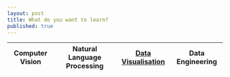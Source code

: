 ```yaml
---
layout: post
title: What do you want to learn?
published: true
---
```

| Computer Vision | Natural Language Processing | [Data Visualisation](https://github.com/jamespaultg/jamespaultg.github.io/blob/master/2020-11-16-Power-BI%20learning%20resources.md) | Data Engineering |
|:---------------:|:---------------------------:|:------------------:|:----------------:|
